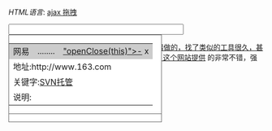 

_HTML语言_: [ajax 拖拽](http://www.fayaa.com/code/view//)

<HTML>

<HEAD>

<TITLE> New Document </TITLE>

<meta http-equiv="Content-Type" content="text/html; charset=gb2312" />

<style type="text/css">

body

{

margin:10px;

}

  
  
#dragHelper

{

position:absolute;/*重要*/

border:2px dashed #000000;

background-color:#FFFFFF;

filter: alpha(opacity=30);

}

  
  
.normal

{

position:absolute;/*重要*/

width:300px;

#height:10px;

border:1px solid #666666;

background-color:#FFFFFF;

}

  
  
.over

{

position:absolute;/*重要*/

width:300px;

#height:10px;

border:1px solid #666666;

background-color:#f3f3f3;

filter: alpha(opacity=50);

}

  
  
.dragArea {

CURSOR: move;

}

  
  
</style>

</HEAD>

  
  
<BODY oncontextmenu="window.event.returnValue=false">

<input type="text" id="evt" name="eventValue" size="40" />

<div id="dragHelper" style="display:none"></div>

<div class="normal" overClass="over" dragClass="normal">

<table width="100%">

<tbody>

<tr bgcolor="#CCCCCC" bar="yes"><td><a href="#">Cobao</a></td><td
dragArea="yes" class="dragArea">........</td><td><a href="#" color:
rgb(170,85,0)>"openClose(this)">-</a> x</td></tr>

<tr><td colspan="3">地址:http://www.svnhost.cn</td></tr>

<tr><td colspan="3">关键字:<a href="http://www.svnhost.cn">SVN托管</a></td></tr>

<tr><td colspan="3">说明:</td></tr>

</tbody>

</table>

</div>

<div class="normal" overClass="over" dragClass="normal">

<table width="100%">

<tbody>

<tr bgcolor="#CCCCCC" bar="yes"><td>新浪</td><td dragArea="yes"
class="dragArea">........</td><td><a href="#" color:
rgb(170,85,0)>"openClose(this)">-</a> x</td></tr>

<tr><td colspan="3">地址:http://www.sina.com.cn</td></tr>

<tr><td colspan="3">关键字:<a href="http://www.svnhost.cn">SVN托管</a></td></tr>

<tr><td colspan="3">说明:</td></tr>

</tbody>

</table>

</div>

<div class="normal" overClass="over" dragClass="normal">

<table width="100%">

<tbody>

<tr bgcolor="#CCCCCC" bar="yes"><td>网易</td><td dragArea="yes"
class="dragArea">........</td><td><a href="#" color:
rgb(170,85,0)>"openClose(this)">-</a> x</td></tr>

<tr><td colspan="3">地址:http://www.163.com</td></tr>

<tr><td colspan="3">关键字:<a href="http://www.svnhost.cn">SVN托管</a></td></tr>

<tr><td colspan="3">说明:</td></tr>

</tbody>

</table>

</div>

  
  
  
</BODY>

<SCRIPT LANGUAGE="JavaScript">

<!--

var dragObjs = []; //可以拖拽的元素数组

var dragObjTops = [];

  
  
var dragHelper = document.getElementById("dragHelper"); //拖拽时位置框

var dragObj = null; //拖拽对象元素

var dragObjPos = 0;

  
  
var dragObjOffset = {left:0,top:0}; //拖拽对象原始位置

var mouseInDragObjOffset = {x:0,y:0}; //鼠标在拖拽对象中的相对位置

  
  
var initHeight = 40;

  
  
Number.prototype.NaN0=function(){return isNaN(this)?0:this;}

  
  
function getPosition(e){ //获取元素相对文档的绝对位置

var left = 0;

var top = 0;

while (e.offsetParent){

left += e.offsetLeft;

top += e.offsetTop;

e = e.offsetParent;

}

  
  
left += e.offsetLeft;

top += e.offsetTop;

  
  
return {x:left, y:top};

  
  
}

  
  
function mouseCoords(ev){ //获取鼠标相对文档的绝对位置

if(ev.pageX || ev.pageY){

return {x:ev.pageX, y:ev.pageY};

}

return {

x:ev.clientX + document.body.scrollLeft - document.body.clientLeft,

y:ev.clientY + document.body.scrollTop - document.body.clientTop

};

}

  
  
function getMouseOffset(target, ev){ // 获取鼠标相对元素的相对位置

ev = ev || window.event;

  
  
var elementPos = getPosition(target);

var mousePos = mouseCoords(ev);

return {x:mousePos.x - elementPos.x, y:mousePos.y - elementPos.y};

}

  
  
function mouseDown(ev){

ev = ev || window.event;

target = ev.srcElement || ev.target;

  
  
if(dragObj){

return;

}

  
  
  
var dragArea = false;

if(target.getAttribute("dragArea")){

dragArea = true;

}

  
  
while(!target.getAttribute("isDragObj")){

if(target.tagName=="HTML")

break;

target = target.parentNode;

}

  
  
if(dragArea && target.getAttribute("isDragObj")){

dragObj = target;

//重写的目的是让当前对象在最上层

document.body.removeChild(dragObj);

document.body.appendChild(dragObj);

  
  
//记录下拖拽对象原始位置

dragObjOffset.left = dragObj.style.left;

dragObjOffset.top = dragObj.style.top;

  
  
dragObj.className = dragObj.getAttribute("overClass");

//鼠标在拖拽对象中的相对位置

mouseInDragObjOffset = getMouseOffset(dragObj, ev);

  
  
dragHelper.style.left = dragObj.style.left;

dragHelper.style.top = dragObj.style.top;

dragHelper.style.width = dragObj.offsetWidth;

dragHelper.style.height = dragObj.offsetHeight;

dragHelper.style.display = "";

  
  
//alert(dragObj.offsetWidth+":"+dragObj.clientWidth);

}

}

  
  
function mouseUp(ev){

ev = ev || window.event;

target = ev.srcElement || ev.target;

  
  
if(dragObj){

dragObj.style.left = dragHelper.style.left;

dragObj.style.top = dragHelper.style.top;

  
  
dragHelper.style.display = "none";

dragObj.className = dragObj.getAttribute("dragClass");

dragObj = null;

}

  
  
}

  
  
function mouseMove(ev){

ev = ev || window.event;

  
  
if(dragObj) {

var mousePos = mouseCoords(ev);

  
/*dragHelper.style.left = dragObjOffset.left;

dragHelper.style.top = dragObjOffset.top;

dragHelper.style.width = dragObj.offsetWidth;

dragHelper.style.height = dragObj.offsetHeight;

dragHelper.style.display = "";*/

  
  
var windowWidth = document.body.offsetWidth; //窗口宽度

var windowHeight = document.body.offsetHeight; //窗口高度

  
  
//拖拽对象应该所在当前位置

var dragObjLeft = mousePos.x - mouseInDragObjOffset.x;

var dragObjTop = mousePos.y - mouseInDragObjOffset.y;

  
  
//增加判断，不然拖拽对象拖出浏览器窗口

if(dragObjLeft >= 0 && dragObjLeft <= windowWidth - dragObj.offsetWidth - 20)

dragObj.style.left = dragObjLeft;

  
  
if(dragObjTop >=0)

dragObj.style.top = dragObjTop;

  
  
repaint();

}

}

  
  
//克隆对象

function cloneObject(srcObj, destObj){

destObj = srcObj.cloneNode(true);

}

  
  
function makeDraggable(element){

element.setAttribute("isDragObj", "y");

}

  
  
function repaint(){

for(i=0; i<dragObjs.length; i++){

if(dragObjs[i] == dragObj){

dragObjPos = i;

dragObjs[i] = dragHelper;

break;

}

}

  
  
if(dragObjPos>0 &&
parseInt(dragObj.style.top)<parseInt(dragObjs[dragObjPos-1].style.top)){

dragObjs[dragObjPos] = dragObjs[dragObjPos-1];

dragObjs[dragObjPos-1] = dragHelper;

dragObjPos = dragObjPos - 1;

}

  
  
if(dragObjPos<dragObjs.length-1 &&
parseInt(dragObj.style.top)>parseInt(dragObjs[dragObjPos+1].style.top)){

dragObjs[dragObjPos] = dragObjs[dragObjPos+1];

dragObjs[dragObjPos+1] = dragHelper;

dragObjPos = dragObjPos + 1;

}

paintDragObjs();

dragObjs[dragObjPos] = dragObj;

  
  
}

  
  
function paintDragObjs(){

var h = 40;

for(i=0; i<dragObjs.length; i++){

dragObjs[i].style.left = 20;

dragObjs[i].style.top = h;

h += dragObjs[i].offsetHeight + 10;

}

}

  
  
function openClose(obj){

obj.innerHTML = obj.innerHTML=="-"?"+":"-";

while(obj.tagName != "TBODY"){

obj = obj.parentNode;

}

  
  
for(i=0; i<obj.childNodes.length; i++){

if(obj.childNodes[i].nodeName == "#text"

|| obj.childNodes[i].getAttribute("bar")){ continue; }

obj.childNodes[i].style.display=obj.childNodes[i].style.display==""?"none":"";

}

  
  
paintDragObjs();

}

  
  
document.onmousedown = mouseDown;

document.onmouseup = mouseUp;

document.onmousemove = mouseMove;

  
  
window.onload = function(){

var objs = document.getElementsByTagName("Div");

for(i=0; i<objs.length; i++){

var item = objs.item(i);

//if(i==1)item.style.height=150;

if(item.getAttribute("overClass")){

makeDraggable(item);

dragObjs.push(item);

item.style.left = 20;

item.style.top = initHeight;

dragObjTops.push(initHeight);

initHeight += item.offsetHeight + 10;

}

}

  
  
// dragHelper = document.createElement('DIV');

// dragHelper.style.cssText = 'position:absolute;display:none;';

// document.body.appendChild(dragHelper);

}

//-->

</SCRIPT>

</HTML>

用http://www.fayaa.com/网站提供的在线编辑器做的，找了类似的工具很久，甚至去了FCKEditer网站，不过效果都不怎么理想，这个网站提供
的非常不错，强烈推荐收藏


